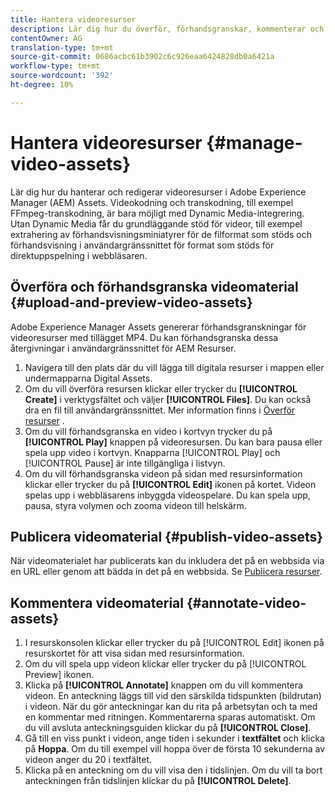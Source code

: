 ```yaml
---
title: Hantera videoresurser
description: Lär dig hur du överför, förhandsgranskar, kommenterar och publicerar videomaterial.
contentOwner: AG
translation-type: tm+mt
source-git-commit: 0686acbc61b3902c6c926eaa6424828db0a6421a
workflow-type: tm+mt
source-wordcount: '392'
ht-degree: 10%

---
```



# Hantera videoresurser {#manage-video-assets}

Lär dig hur du hanterar och redigerar videoresurser i Adobe Experience Manager (AEM) Assets. Videokodning och transkodning, till exempel FFmpeg-transkodning, är bara möjligt med Dynamic Media-integrering. Utan Dynamic Media får du grundläggande stöd för videor, till exempel extrahering av förhandsvisningsminiatyrer för de filformat som stöds och förhandsvisning i användargränssnittet för format som stöds för direktuppspelning i webbläsaren.

<!-- Also, if you are licensed to use Dynamic Media, see the [Dynamic Media video documentation](/help/assets/dynamic-media/video.md). -->

## Överföra och förhandsgranska videomaterial {#upload-and-preview-video-assets}

Adobe Experience Manager Assets genererar förhandsgranskningar för videoresurser med tillägget MP4. Du kan förhandsgranska dessa återgivningar i användargränssnittet för AEM Resurser.

1. Navigera till den plats där du vill lägga till digitala resurser i mappen eller undermapparna Digital Assets.
1. Om du vill överföra resursen klickar eller trycker du **[!UICONTROL Create]** i verktygsfältet och väljer **[!UICONTROL Files]**. Du kan också dra en fil till användargränssnittet. Mer information finns i [Överför resurser](manage-digital-assets.md#uploading-assets) .
1. Om du vill förhandsgranska en video i kortvyn trycker du på **[!UICONTROL Play]** knappen på videoresursen. Du kan bara pausa eller spela upp video i kortvyn. Knapparna [!UICONTROL Play] och [!UICONTROL Pause] är inte tillgängliga i listvyn.
1. Om du vill förhandsgranska videon på sidan med resursinformation klickar eller trycker du på **[!UICONTROL Edit]** ikonen på kortet. Videon spelas upp i webbläsarens inbyggda videospelare. Du kan spela upp, pausa, styra volymen och zooma videon till helskärm.

## Publicera videomaterial {#publish-video-assets}

När videomaterialet har publicerats kan du inkludera det på en webbsida via en URL eller genom att bädda in det på en webbsida. Se [Publicera resurser](/help/assets/dynamic-media/publishing-dynamicmedia-assets.md).

## Kommentera videomaterial {#annotate-video-assets}

1. I resurskonsolen klickar eller trycker du på [!UICONTROL Edit] ikonen på resurskortet för att visa sidan med resursinformation.
1. Om du vill spela upp videon klickar eller trycker du på [!UICONTROL Preview] ikonen.
1. Klicka på **[!UICONTROL Annotate]** knappen om du vill kommentera videon. En anteckning läggs till vid den särskilda tidspunkten (bildrutan) i videon. När du gör anteckningar kan du rita på arbetsytan och ta med en kommentar med ritningen. Kommentarerna sparas automatiskt. Om du vill avsluta anteckningsguiden klickar du på **[!UICONTROL Close]**.
1. Gå till en viss punkt i videon, ange tiden i sekunder i **textfältet** och klicka på **Hoppa**. Om du till exempel vill hoppa över de första 10 sekunderna av videon anger du 20 i textfältet.
1. Klicka på en anteckning om du vill visa den i tidslinjen. Om du vill ta bort anteckningen från tidslinjen klickar du på **[!UICONTROL Delete]**.
